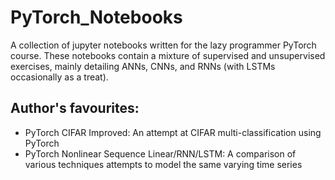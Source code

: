 # PyTorch_Notebooks
A collection of jupyter notebooks written for the lazy programmer PyTorch course. These notebooks contain a mixture of supervised and unsupervised exercises, mainly detailing ANNs, CNNs, and RNNs (with LSTMs occasionally as a treat). 

## Author's favourites:
 * PyTorch CIFAR Improved: An attempt at CIFAR multi-classification using PyTorch
 * PyTorch Nonlinear Sequence Linear/RNN/LSTM: A comparison of various techniques attempts to model the same varying time series

